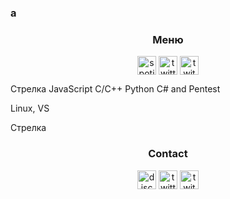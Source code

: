 ### a

<h3 align="center">Меню</h3>
<p align="center">
<a href="https://open.spotify.com/playlist/2AucyUunQjsyEwhmEgZSVC?si=150b344a472c4ddc" target="blank"><img align="center" src="https://simpleicons.org/icons/spotify.svg" alt="spotify" height="30" width="30"/></a>
<a href="https://twitter.com/usersq3lq7eo7g" target="blank"><img align="center" src="https://simpleicons.org/icons/twitter.svg" alt="twitter" height="30" width="30"/></a>
<a href="https://discord.gg/YMcmKD5myT" target="blank"><img align="center" src="https://simpleicons.org/icons/discord.svg" alt="twitch" height="30" width="30"/></a>
</p>

Стрелка JavaScript C/C++ Python C# and Pentest

Linux, VS

Стрелка

<h3 align="center">Contact</h3>
<p align="center">
<a href="/" target="blank"><img align="center" src="https://simpleicons.org/icons/discord.svg" alt="discord" height="30" width="30"/></a>
<a href="https://twitter.com/usersq3lq7eo7g" target="blank"><img align="center" src="https://simpleicons.org/icons/twitter.svg" alt="twitter" height="30" width="30"/></a>
<a href="https://twitch.tv/usersq3lq7eo7g" target="blank"><img align="center" src="https://simpleicons.org/icons/twitch.svg" alt="twitch" height="30" width="30"/></a>
</p>

